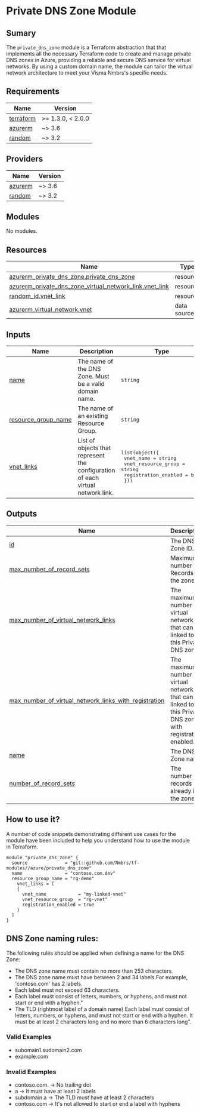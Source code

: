 # Private DNS Zone Module

## Sumary

The `private_dns_zone` module is a Terraform abstraction that that implements all the necessary
Terraform code to create and manage private DNS zones in Azure, providing a reliable and secure DNS service for virtual networks. By using a custom domain name, the module can tailor the virtual network architecture to meet your Visma Nmbrs's specific needs.

## Requirements

| Name | Version |
|------|---------|
| <a name="requirement_terraform"></a> [terraform](#requirement\_terraform) | >= 1.3.0, < 2.0.0 |
| <a name="requirement_azurerm"></a> [azurerm](#requirement\_azurerm) | ~> 3.6 |
| <a name="requirement_random"></a> [random](#requirement\_random) | ~> 3.2 |

## Providers

| Name | Version |
|------|---------|
| <a name="provider_azurerm"></a> [azurerm](#provider\_azurerm) | ~> 3.6 |
| <a name="provider_random"></a> [random](#provider\_random) | ~> 3.2 |

## Modules

No modules.

## Resources

| Name | Type |
|------|------|
| [azurerm_private_dns_zone.private_dns_zone](https://registry.terraform.io/providers/hashicorp/azurerm/latest/docs/resources/private_dns_zone) | resource |
| [azurerm_private_dns_zone_virtual_network_link.vnet_link](https://registry.terraform.io/providers/hashicorp/azurerm/latest/docs/resources/private_dns_zone_virtual_network_link) | resource |
| [random_id.vnet_link](https://registry.terraform.io/providers/hashicorp/random/latest/docs/resources/id) | resource |
| [azurerm_virtual_network.vnet](https://registry.terraform.io/providers/hashicorp/azurerm/latest/docs/data-sources/virtual_network) | data source |

## Inputs

| Name | Description | Type | Default | Required |
|------|-------------|------|---------|:--------:|
| <a name="input_name"></a> [name](#input\_name) | The name of the DNS Zone. Must be a valid domain name. | `string` | n/a | yes |
| <a name="input_resource_group_name"></a> [resource\_group\_name](#input\_resource\_group\_name) | The name of an existing Resource Group. | `string` | n/a | yes |
| <a name="input_vnet_links"></a> [vnet\_links](#input\_vnet\_links) | List of objects that represent the configuration of each virtual network link. | <pre>list(object({<br>    vnet_name            = string<br>    vnet_resource_group  = string<br>    registration_enabled = bool<br>  }))</pre> | `[]` | no |

## Outputs

| Name | Description |
|------|-------------|
| <a name="output_id"></a> [id](#output\_id) | The DNS Zone ID. |
| <a name="output_max_number_of_record_sets"></a> [max\_number\_of\_record\_sets](#output\_max\_number\_of\_record\_sets) | Maximum number of Records in the zone. |
| <a name="output_max_number_of_virtual_network_links"></a> [max\_number\_of\_virtual\_network\_links](#output\_max\_number\_of\_virtual\_network\_links) | The maximum number of virtual networks that can be linked to this Private DNS zone. |
| <a name="output_max_number_of_virtual_network_links_with_registration"></a> [max\_number\_of\_virtual\_network\_links\_with\_registration](#output\_max\_number\_of\_virtual\_network\_links\_with\_registration) | The maximum number of virtual networks that can be linked to this Private DNS zone with registration enabled. |
| <a name="output_name"></a> [name](#output\_name) | The DNS Zone name. |
| <a name="output_number_of_record_sets"></a> [number\_of\_record\_sets](#output\_number\_of\_record\_sets) | The number of records already in the zone. |

## How to use it?

A number of code snippets demonstrating different use cases for the module have been included to help you understand how to use the module in Terraform.

```hcl
module "private_dns_zone" {
  source              = "git::github.com/Nmbrs/tf-modules//azure/private_dns_zone"
  name                = "contoso.com.dev"
  resource_group_name = "rg-demo"
    vnet_links = [
    {
      vnet_name            = "my-linked-vnet"
      vnet_resource_group  = "rg-vnet"
      registration_enabled = true
    }
  ]
}
```

## DNS Zone naming rules:

The following rules should be applied when defining a name for the DNS Zone:

- The DNS zone name must contain no more than 253 characters.
- The DNS zone name must have between 2 and 34 labels.For example, 'contoso.com' has 2 labels.
- Each label must not exceed 63 characters.
- Each label must consist of letters, numbers, or hyphens, and must not start or end with a hyphen."
- The TLD (rightmost label of a domain name) Each label must consist of letters, numbers, or hyphens, and must not start or end with a hyphen. It must be at least 2 characters long and no more than 6 characters long".

### Valid Examples

- subomain1.sudomain2.com
- example.com

### Invalid Examples

- contoso.com. -> No trailing dot
- a -> It must have at least 2 labels
- subdomain.a -> The TLD must have at least 2 characters
- contoso.com -> It's not allowed to start or end a label with hyphens 